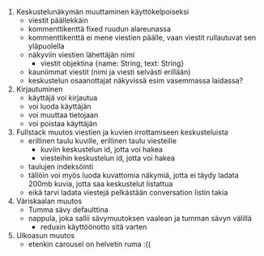 1. Keskustelunäkymän muuttaminen käyttökelpoiseksi
    - viestit päällekkäin
    - kommenttikenttä fixed ruudun alareunassa
    - kommenttikenttä ei mene viestien päälle, vaan viestit rullautuvat sen yläpuolella
    - näkyviin viestien lähettäjän nimi
        - viestit objektina {name: String, text: String}
    - kauniimmat viestit (nimi ja viesti selvästi erillään)
    - keskustelun osaanottajat näkyvissä esim vasemmassa laidassa?
2. Kirjautuminen
    - käyttäjä voi kirjautua
    - voi luoda käyttäjän
    - voi muuttaa tietojaan
    - voi poistaa käyttäjän
3. Fullstack muutos viestien ja kuvien irrottamiseen keskusteluista
    - erillinen taulu kuville, erillinen taulu viesteille
        -  kuviin keskustelun id, jotta voi hakea
        -  viesteihin keskustelun id, jotta voi hakea
    - taulujen indeksöinti 
    - tällöin voi myös luoda kuvattomia näkymiä, jotta ei täydy ladata 200mb kuvia, jotta saa keskustelut listattua
    - eikä tarvi ladata viestejä pelkästään conversation listin takia
4. Väriskaalan muutos
    - Tumma sävy defaulttina
    - nappula, joka sallii sävymuutoksen vaalean ja tumman sävyn välillä
        - reduxin käyttöönotto sitä varten
5. Ulkoasun muutos
    - etenkin carousel on helvetin ruma :((